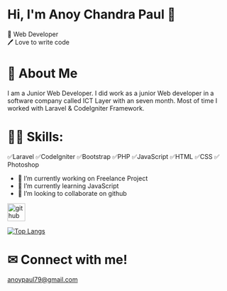 # Hi, I'm Anoy Chandra Paul 👋
👑 Web Developer <br>
🖊️ Love to write code

# 🚀 About Me
I am a Junior Web Developer. I did work as a junior Web developer in a software company called ICT Layer with an seven month. Most of time I worked with Laravel & CodeIgniter Framework.

# 👨‍💻 Skills: 
✅Laravel ✅CodeIgniter ✅Bootstrap ✅PHP ✅JavaScript ✅HTML ✅CSS ✅ Photoshop

- 🔭 I’m currently working on Freelance Project 
- 🌱 I’m currently learning JavaScript 
- 👯 I’m looking to collaborate on github 


[<img src='https://cdn.jsdelivr.net/npm/simple-icons@3.0.1/icons/github.svg' alt='github' height='40'>](https://github.com/anoypaul)  

[![Top Langs](https://github-readme-stats.vercel.app/api/top-langs/?username=anoypaul)](https://github.com/anuraghazra/github-readme-stats)

# ✉ Connect with me!
anoypaul79@gmail.com



